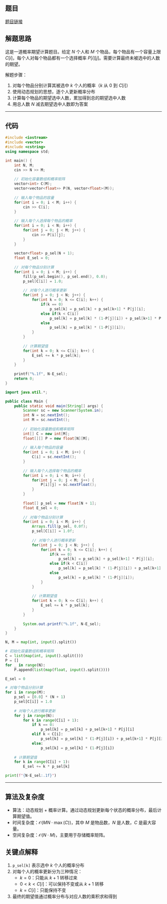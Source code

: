 ## 题目
[题目链接](https://www.nowcoder.com/practice/bcb61c6405394be0a4e8f9bdd797a771?tpId=182&tqId=177132&sourceUrl=/exam/oj&channenl=wgithub&fromPut=wgithub)

## 解题思路
这是一道概率期望计算题目。给定 $N$ 个人和 $M$ 个物品，每个物品有一个容量上限 $C[i]$，每个人对每个物品都有一个选择概率 $P[i][j]$。需要计算最终未被选中的人数的期望。

解题步骤：
1. 对每个物品分别计算其被选中 $k$ 个人的概率（$k$ 从 $0$ 到 $C[i]$）
2. 使用动态规划的思想，逐个人更新概率分布
3. 计算每个物品的期望选中人数，累加得到总的期望选中人数
4. 用总人数 $N$ 减去期望选中人数即为答案

---

## 代码

```c++ []
#include <iostream>
#include <vector>
#include <cstring>
using namespace std;

int main() {
    int N, M;
    cin >> N >> M;
    
    // 初始化容量数组和概率矩阵
    vector<int> C(M);
    vector<vector<float>> P(N, vector<float>(M));
    
    // 输入每个物品的容量
    for(int i = 0; i < M; i++) {
        cin >> C[i];
    }
    
    // 输入每个人选择每个物品的概率
    for(int i = 0; i < N; i++) {
        for(int j = 0; j < M; j++) {
            cin >> P[i][j];
        }
    }
    
    vector<float> p_sel(N + 1);
    float E_sel = 0;
    
    // 对每个物品分别计算
    for(int i = 0; i < M; i++) {
        fill(p_sel.begin(), p_sel.end(), 0.0);
        p_sel[C[i]] = 1.0;
        
        // 对每个人进行概率更新
        for(int j = 0; j < N; j++) {
            for(int k = 0; k <= C[i]; k++) {
                if(k == 0)
                    p_sel[k] = p_sel[k] + p_sel[k+1] * P[j][i];
                else if(k < C[i])
                    p_sel[k] = p_sel[k] * (1-P[j][i]) + p_sel[k+1] * P[j][i];
                else
                    p_sel[k] = p_sel[k] * (1-P[j][i]);
            }
        }
        
        // 计算期望值
        for(int k = 0; k <= C[i]; k++) {
            E_sel += k * p_sel[k];
        }
    }
    
    printf("%.1f", N-E_sel);
    return 0;
}
```

```java []
import java.util.*;

public class Main {
    public static void main(String[] args) {
        Scanner sc = new Scanner(System.in);
        int N = sc.nextInt();
        int M = sc.nextInt();
        
        // 初始化容量数组和概率矩阵
        int[] C = new int[M];
        float[][] P = new float[N][M];
        
        // 输入每个物品的容量
        for(int i = 0; i < M; i++) {
            C[i] = sc.nextInt();
        }
        
        // 输入每个人选择每个物品的概率
        for(int i = 0; i < N; i++) {
            for(int j = 0; j < M; j++) {
                P[i][j] = sc.nextFloat();
            }
        }
        
        float[] p_sel = new float[N + 1];
        float E_sel = 0;
        
        // 对每个物品分别计算
        for(int i = 0; i < M; i++) {
            Arrays.fill(p_sel, 0.0f);
            p_sel[C[i]] = 1.0f;
            
            // 对每个人进行概率更新
            for(int j = 0; j < N; j++) {
                for(int k = 0; k <= C[i]; k++) {
                    if(k == 0)
                        p_sel[k] = p_sel[k] + p_sel[k+1] * P[j][i];
                    else if(k < C[i])
                        p_sel[k] = p_sel[k] * (1-P[j][i]) + p_sel[k+1] * P[j][i];
                    else
                        p_sel[k] = p_sel[k] * (1-P[j][i]);
                }
            }
            
            // 计算期望值
            for(int k = 0; k <= C[i]; k++) {
                E_sel += k * p_sel[k];
            }
        }
        
        System.out.printf("%.1f", N-E_sel);
    }
}
```

```python []
N, M = map(int, input().split())

# 初始化容量数组和概率矩阵
C = list(map(int, input().split()))
P = []
for _ in range(N):
    P.append(list(map(float, input().split())))

E_sel = 0

# 对每个物品分别计算
for i in range(M):
    p_sel = [0.0] * (N + 1)
    p_sel[C[i]] = 1.0
    
    # 对每个人进行概率更新
    for j in range(N):
        for k in range(C[i] + 1):
            if k == 0:
                p_sel[k] = p_sel[k] + p_sel[k+1] * P[j][i]
            elif k < C[i]:
                p_sel[k] = p_sel[k] * (1-P[j][i]) + p_sel[k+1] * P[j][i]
            else:
                p_sel[k] = p_sel[k] * (1-P[j][i])
    
    # 计算期望值
    for k in range(C[i] + 1):
        E_sel += k * p_sel[k]

print(f"{N-E_sel:.1f}")
```

---

## 算法及复杂度
- 算法：动态规划 + 概率计算。通过动态规划更新每个状态的概率分布，最后计算期望值。
- 时间复杂度：$\mathcal{O}(MN\cdot \max(C))$，其中 $M$ 是物品数，$N$ 是人数，$C$ 是最大容量。
- 空间复杂度：$\mathcal{O}(N\cdot M)$，主要用于存储概率矩阵。

## 关键点解释
1. `p_sel[k]` 表示选中 $k$ 个人的概率分布
2. 对每个人的概率更新分为三种情况：
   - $k=0$：只能从 $k+1$ 转移过来
   - $0<k<C[i]$：可以保持不变或从 $k+1$ 转移
   - $k=C[i]$：只能保持不变
3. 最终的期望值通过概率分布与对应人数的乘积求和得到
